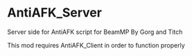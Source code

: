 # AntiAFK_Server
Server side for AntiAFK script for BeamMP
By Gorg and Titch

This mod requires AntiAFK_Client in order to function properly
